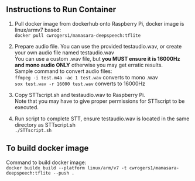 ## Instructions to Run Container


1. Pull docker image from dockerhub onto Raspberry Pi, docker image is linux/armv7 based:\
`docker pull cwrogers1/mamasara-deepspeech:tflite`

2. Prepare audio file. You can use the provided testaudio.wav, or create your own audio file named testaudio.wav\
You can use a custom .wav file, but **you MUST ensure it is 16000Hz and mono audio ONLY** otherwise you may get erratic results.\
Sample command to convert audio files:\
`ffmpeg -i test.m4a -ac 1 test.wav` converts to mono .wav\
`sox test.wav -r 16000 test.wav` converts to 16000Hz

3. Copy STTscript.sh and testaudio.wav to Raspberry Pi.\
Note that you may have to give proper permissions for STTscript to be executed.

4. Run script to complete STT, ensure testaudio.wav is located in the same directory as STTscript.sh\
`./STTscript.sh`

## To build docker image

Command to build docker image:\
`docker buildx build --platform linux/arm/v7 -t cwrogers1/mamasara-deepspeech:tflite --push .`
